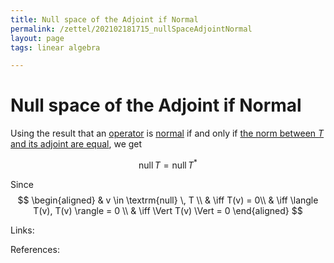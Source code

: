 ```yaml
---
title: Null space of the Adjoint if Normal
permalink: /zettel/202102181715_nullSpaceAdjointNormal
layout: page
tags: linear algebra

---
```

# Null space of the Adjoint if Normal

Using the result that an [operator](202102082104_operatorDefinition) is [normal](202102162200_normalOperatorDefinition) 
if and only if [the norm between $T$ and its adjoint are equal](202102162206_normalNormAdjoint), we get 

$$
\textrm{null} \, T = \textrm{null} \, T^*
$$

Since 
$$
\begin{aligned}
& v \in \textrm{null} \, T \\
& \iff T(v) = 0\\
& \iff \langle T(v), T(v) \rangle = 0 \\
& \iff \Vert T(v) \Vert = 0
\end{aligned}
$$


Links: 

References: 

